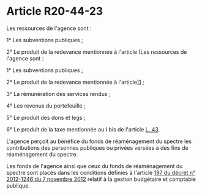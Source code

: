 # Article R20-44-23

Les ressources de l'agence sont : 

1° Les subventions publiques ; 

2° Le produit de la redevance mentionnée à l'article [Les ressources de l'agence sont : 

1° Les subventions publiques ; 

2° Le produit de la redevance mentionnée à l'article][1] ; 

3° La rémunération des services rendus ; 

4° Les revenus du portefeuille ; 

5° Le produit des dons et legs ; 

6° Le produit de la taxe mentionnée au I bis de l'article [L. 43][2]. 

L'agence perçoit au bénéfice du fonds de réaménagement du spectre les contributions des personnes publiques ou privées versées à des fins de réaménagement du spectre. 

Les fonds de l'agence ainsi que ceux du fonds de réaménagement du spectre sont placés dans les conditions définies à l'article [197 du décret n° 2012-1246 du 7 novembre 2012][3] relatif à la gestion budgétaire et comptable publique.

 [1]: /affichCodeArticle.do?cidTexte=LEGITEXT000006070987&idArticle=LEGIARTI000006465949&dateTexte=&categorieLien=cid
 [2]: /affichCodeArticle.do?cidTexte=LEGITEXT000006070987&idArticle=LEGIARTI000006465453&dateTexte=&categorieLien=cid
 [3]: /affichTexteArticle.do?cidTexte=JORFTEXT000026597003&idArticle=JORFARTI000026597328&categorieLien=cid
